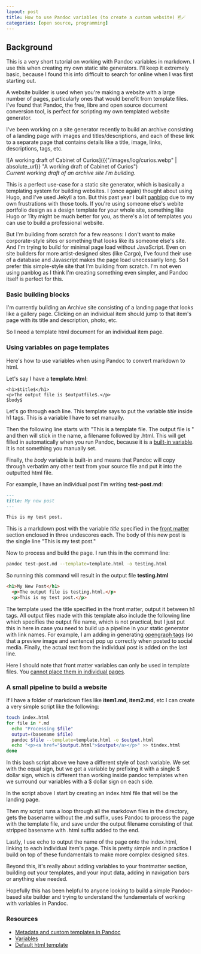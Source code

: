```yaml
---
layout: post
title: How to use Pandoc variables (to create a custom website) 🖻🪄
categories: [open source, programming]
---
```


## Background

This is a very short tutorial on working with Pandoc variables in markdown. I use this when creating my own static site generators. I'll keep it extremely basic, because I found this info difficult to search for online when I was first starting out.

A website builder is used when you're making a website with a large number of pages, particularly ones that would benefit from template files. I've found that Pandoc, the free, libre and open source document conversion tool, is perfect for scripting my own templated website generator.

I've been working on a site generator recently to build an archive consisting of a landing page with images and titles/descriptions, and each of these link to a separate page that contains details like a title, image, links, descriptions, tags, etc.


![A working draft of Cabinet of Curios]({{"/images/log/curios.webp" | absolute_url}} "A working draft of Cabinet of Curios")  
*Current working draft of an archive site I'm building.*

This is a perfect use-case for a static site generator, which is basically a templating system for building websites. I (once again) thought about using Hugo, and I've used Jekyll a ton. But this past year I built [panblog](https://tildegit.org/exquisitecorp/panblog) due to my own frustrations with those tools. If you're using someone else's webite portfolio design as a design template for your whole site, something like Hugo or 11ty might be much better for you, as there's a lot of templates you can use to build a professional website. 

But I'm building from scratch for a few reasons: I don't want to make corporate-style sites or something that looks like its someone else's site. And I'm trying to build for minimal page load without JavaScript. Even on site builders for more artist-designed sites (like Cargo), I've found their use of a database and Javascript makes the page load unecessarily long. So I prefer this simple-style site that I'm building from scratch. I'm not even using panblog as I think I'm creating something even simpler, and Pandoc itself is perfect for this.

### Basic building blocks

I'm currently building an Archive site consisting of a landing page that looks like a gallery page. Clicking on an individual item should jump to that item's page with its title and description, photo, etc. 

So I need a template html document for an individual item page. 

### Using variables on page templates

Here's how to use variables when using Pandoc to convert markdown to html.

Let's say I have a **template.html**:

```html5
<h1>$title$</h1>
<p>The output file is $outputfile$.</p>
$body$
```

Let's go through each line. This template says to put the variable $title$ inside h1 tags. This is a variable I have to set manually.

Then the following line starts with "This is a template file. The output file is " and then will stick in the name, a filename followed by .html. This will get filled in automatically when you run Pandoc, because it is a [built-in variable](https://pandoc.org/demo/example33/6.2-variables.html). It is not something you manually set.

Finally, the $body$ variable is built-in and means that Pandoc will copy through verbatim any other text from your source file and put it into the outputted html file.

For example, I have an individual post I'm writing **test-post.md**:

```markdown
---
title: My new post
---

This is my test post.
```

This is a markdown post with the variable *title* specified in the [front matter](https://rsdoiel.github.io/blog/2020/11/11/Pandoc-Metadata.html) section enclosed in three undescores each. The body of this new post is the single line "This is my test post."

Now to process and build the page. I run this in the command line:

```sh
pandoc test-post.md --template=template.html -o testing.html
```

So running this command will result in the output file **testing.html**

```html
<h1>My New Post</h1>
  <p>The output file is testing.html.</p>
  <p>This is my test post.</p>
```

The template used the title specified in the front matter, output it between h1 tags. All output files made with this template also include the following line which specifies the output file name, which is not practical, but I just put this in here in case you need to build up a pipeline in your static generator with link names. For example, I am adding in generating [opengraph tags](https://ogp.me/) (so that a preview image and sentence) pop up correctly when posted to social media. Finally, the actual text from the individual post is added on the last line.

Here I should note that front matter variables can only be used in template files. You [cannot place them in individual pages](https://github.com/jgm/pandoc/issues/1950).

### A small pipeline to build a website

If I have a folder of markdown files like **item1.md**, **item2.md**, etc I can create a very simple script like the following:

```sh
touch index.html
for file in *.md
  echo "Processing $file"
  output=(basename $file)
  pandoc $file --template=template.html -o $output.html
  echo "<p><a href="$output.html">$output</a></p>" >> tindex.html
done
```

In this bash script above we have a different style of bash variable. We set with the equal sign, but we get a variable by prefixing it with a single $ dollar sign, which is different than working inside pandoc templates when we surround our variables with a $ dollar sign on each side.

In the script above I start by creating an index.html file that will be the landing page.

Then my script runs a loop through all the markdown files in the directory, gets the basename without the .md suffix, uses Pandoc to process the page with the template file, and save under the output filename consisting of that stripped basename with .html suffix added to the end. 

Lastly, I use echo to output the name of the page onto the index.html, linking to each individual item's page. This is pretty simple and in practice I build on top of these fundamentals to make more complex designed sites.

Beyond this, it's really about adding variables to your frontmatter section, building out your templates, and your input data, adding in navigation bars or anything else needed.

Hopefully this has been helpful to anyone looking to build a simple Pandoc-based site builder and trying to understand the fundamentals of working with variables in Pandoc.

### Resources

* [Metadata and custom templates in Pandoc](https://pandoc.org/MANUAL.html#extension-yaml_metadata_block)
* [Variables](https://pandoc.org/MANUAL.html#variables)
* [Default html template](https://github.com/jgm/pandoc-templates/blob/master/default.html5)
